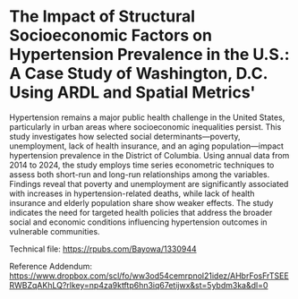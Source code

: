 # The Impact of Structural Socioeconomic Factors on Hypertension Prevalence in the U.S.: A Case Study of Washington, D.C. Using ARDL and Spatial Metrics'

Hypertension remains a major public health challenge in the United States, particularly in urban areas where socioeconomic inequalities persist. This study investigates how selected social determinants—poverty, unemployment, lack of health insurance, and an aging population—impact hypertension prevalence in the District of Columbia. Using annual data from 2014 to 2024, the study employs time series econometric techniques to assess both short-run and long-run relationships among the variables. Findings reveal that poverty and unemployment are significantly associated with increases in hypertension-related deaths, while lack of health insurance and elderly population share show weaker effects. The study indicates the need for targeted health policies that address the broader social and economic conditions influencing hypertension outcomes in vulnerable communities.


Technical file: https://rpubs.com/Bayowa/1330944

Reference Addendum: https://www.dropbox.com/scl/fo/ww3od54cemrpnol21idez/AHbrFosFrTSEERWBZqAKhLQ?rlkey=np4za9ktftp6hn3iq67etijwx&st=5ybdm3ka&dl=0
